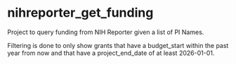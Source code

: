 # nihreporter_get_funding

Project to query funding from NIH Reporter given a list of PI Names.

Filtering is done to only show grants that have a budget_start within the past year from now
and that have a project_end_date of at least 2026-01-01.

